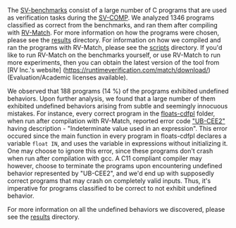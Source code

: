 The [SV-benchmarks](https://github.com/sosy-lab/sv-benchmarks/tree/master/c) consist of a large number of C programs that are used as verification tasks during the [SV-COMP](http://sv-comp.sosy-lab.org/2016/benchmarks.php). We analyzed 1346 programs classified as correct from the benchmarks, and ran them after compiling with [RV-Match](http://runtimeverification.com/match). For more information on how the programs were chosen, please see the [results](results/) directory. For information on how we compiled and ran the programs with RV-Match, please see the [scripts](scripts/) directory. If you'd like to run RV-Match on the benchmarks yourself, or use RV-Match to run more experiments, then you can obtain the latest version of the tool from [RV Inc.'s website] (https://runtimeverification.com/match/download/) (Evaluation/Academic licenses available).


We observed that 188 programs (14 %) of the programs exhibited undefined behaviors. Upon further analysis, we found that a large number of them exhibited undefined behaviors arising from subtle and seemingly innocuous mistakes. For instance, every correct program in the [floats-cdfpl](https://github.com/sosy-lab/sv-benchmarks/tree/master/c/floats-cdfpl) folder, when run after compilation with RV-Match, reported error code ["UB-CEE2"](https://github.com/kframework/c-semantics/blob/master/examples/error-codes/Error_Codes.csv) having description - "Indeterminate value used in an expression". This error occured since the main function in every program in floats-cdfpl declares a variable ```float IN```, and uses the variable in expressions without initializing it. One may choose to ignore this error, since these programs don't crash when run after compilation with gcc. A C11 compliant compiler may  however, choose to terminate the programs upon encountering undefined behavior represented by "UB-CEE2", and we'd end up with supposedly correct programs that may crash on completely valid inputs. Thus, it's imperative for programs classified to be correct to not exhibit undefined behavior. 

For more information on all the undefined behaviors we discovered, please see the [results](results/) directory.



